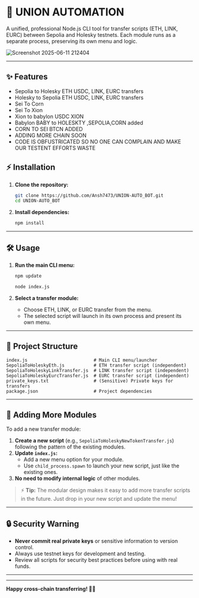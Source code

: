 # 🚀 UNION AUTOMATION

A unified, professional Node.js CLI tool for transfer scripts (ETH, LINK, EURC) between Sepolia and Holesky testnets. Each module runs as a separate process, preserving its own menu and logic.




![Screenshot 2025-06-11 212404](https://github.com/user-attachments/assets/c0d28bda-58e5-48ec-bce5-545c7dc79e5e)





---

## ✨ Features

-  Sepolia to Holesky ETH USDC, LINK, EURC transfers
-  Holesky to Sepolia ETH USDC, LINK, EURC transfers
-  Sei To Corn
-  Sei To Xion
-  Xion to babylon USDC XION
-  Babylon BABY to HOLESKTY ,SEPOLIA,CORN added
-  CORN TO SEI BTCN ADDED 
-  ADDING MORE CHAIN SOON
-  CODE IS OBFUSTRICATED SO NO ONE CAN COMPLAIN AND MAKE OUR TESTENT EFFORTS WASTE 

## ⚡️ Installation

1. **Clone the repository:**
   ```bash
   git clone https://github.com/Ansh7473/UNION-AUTO_BOT.git
   cd UNION-AUTO_BOT
   ```
2. **Install dependencies:**
   ```bash
   npm install
   ```

---

## 🛠️ Usage

1. **Run the main CLI menu:**

   ```bash
   npm update
   ```

   ```bash
   node index.js
   ```
2. **Select a transfer module:**
   - Choose ETH, LINK, or EURC transfer from the menu.
   - The selected script will launch in its own process and present its own menu.

---

## 📁 Project Structure

```
index.js                         # Main CLI menu/launcher
SepoliaToHoleskyEth.js           # ETH transfer script (independent)
SepoliaToHoleskyLinkTransfer.js  # LINK transfer script (independent)
SepoliaToHoleskyEurcTransfer.js  # EURC transfer script (independent)
private_keys.txt                 # (Sensitive) Private keys for transfers
package.json                     # Project dependencies
```

---

## 🧩 Adding More Modules

To add a new transfer module:

1. **Create a new script** (e.g., `SepoliaToHoleskyNewTokenTransfer.js`) following the pattern of the existing modules.
2. **Update `index.js`:**
   - Add a new menu option for your module.
   - Use `child_process.spawn` to launch your new script, just like the existing ones.
3. **No need to modify internal logic** of other modules.

> ⚡️ **Tip:** The modular design makes it easy to add more transfer scripts in the future. Just drop in your new script and update the menu!

---

## 🔒 Security Warning

- **Never commit real private keys** or sensitive information to version control.
- Always use testnet keys for development and testing.
- Review all scripts for security best practices before using with real funds.

---

---

**Happy cross-chain transferring! 🚀🌉**
